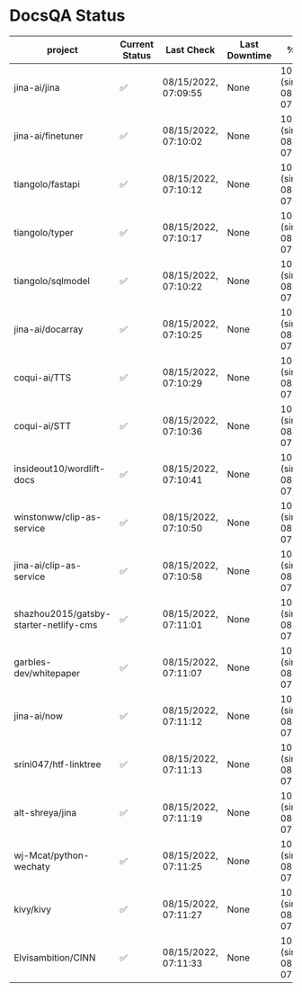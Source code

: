 # DocsQA Status

|               project                |Current Status|     Last Check     |Last Downtime|              % Uptime              |
|--------------------------------------|--------------|--------------------|-------------|------------------------------------|
|jina-ai/jina                          |✅            |08/15/2022, 07:09:55|None         |100.000 (since 08/15/2022, 07:09:42)|
|jina-ai/finetuner                     |✅            |08/15/2022, 07:10:02|None         |100.000 (since 08/15/2022, 07:09:42)|
|tiangolo/fastapi                      |✅            |08/15/2022, 07:10:12|None         |100.000 (since 08/15/2022, 07:09:42)|
|tiangolo/typer                        |✅            |08/15/2022, 07:10:17|None         |100.000 (since 08/15/2022, 07:09:42)|
|tiangolo/sqlmodel                     |✅            |08/15/2022, 07:10:22|None         |100.000 (since 08/15/2022, 07:09:42)|
|jina-ai/docarray                      |✅            |08/15/2022, 07:10:25|None         |100.000 (since 08/15/2022, 07:09:42)|
|coqui-ai/TTS                          |✅            |08/15/2022, 07:10:29|None         |100.000 (since 08/15/2022, 07:09:42)|
|coqui-ai/STT                          |✅            |08/15/2022, 07:10:36|None         |100.000 (since 08/15/2022, 07:09:42)|
|insideout10/wordlift-docs             |✅            |08/15/2022, 07:10:41|None         |100.000 (since 08/15/2022, 07:09:42)|
|winstonww/clip-as-service             |✅            |08/15/2022, 07:10:50|None         |100.000 (since 08/15/2022, 07:09:42)|
|jina-ai/clip-as-service               |✅            |08/15/2022, 07:10:58|None         |100.000 (since 08/15/2022, 07:09:42)|
|shazhou2015/gatsby-starter-netlify-cms|✅            |08/15/2022, 07:11:01|None         |100.000 (since 08/15/2022, 07:09:42)|
|garbles-dev/whitepaper                |✅            |08/15/2022, 07:11:07|None         |100.000 (since 08/15/2022, 07:09:42)|
|jina-ai/now                           |✅            |08/15/2022, 07:11:12|None         |100.000 (since 08/15/2022, 07:09:42)|
|srini047/htf-linktree                 |✅            |08/15/2022, 07:11:13|None         |100.000 (since 08/15/2022, 07:09:42)|
|alt-shreya/jina                       |✅            |08/15/2022, 07:11:19|None         |100.000 (since 08/15/2022, 07:09:42)|
|wj-Mcat/python-wechaty                |✅            |08/15/2022, 07:11:25|None         |100.000 (since 08/15/2022, 07:09:42)|
|kivy/kivy                             |✅            |08/15/2022, 07:11:27|None         |100.000 (since 08/15/2022, 07:09:42)|
|Elvisambition/CINN                    |✅            |08/15/2022, 07:11:33|None         |100.000 (since 08/15/2022, 07:09:42)|
